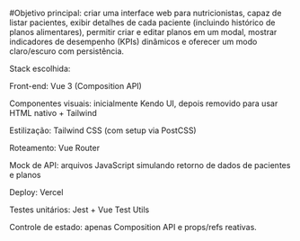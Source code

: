 #Objetivo principal: 
criar uma interface web para nutricionistas, capaz de listar pacientes, exibir detalhes de cada paciente (incluindo histórico de planos alimentares), permitir criar e editar planos em um modal, mostrar indicadores de desempenho (KPIs) dinâmicos e oferecer um modo claro/escuro com persistência.

Stack escolhida:

Front-end: Vue 3 (Composition API)

Componentes visuais: inicialmente Kendo UI, depois removido para usar HTML nativo + Tailwind

Estilização: Tailwind CSS (com setup via PostCSS)

Roteamento: Vue Router

Mock de API: arquivos JavaScript simulando retorno de dados de pacientes e planos

Deploy: Vercel

Testes unitários: Jest + Vue Test Utils

Controle de estado: apenas Composition API e props/refs reativas.